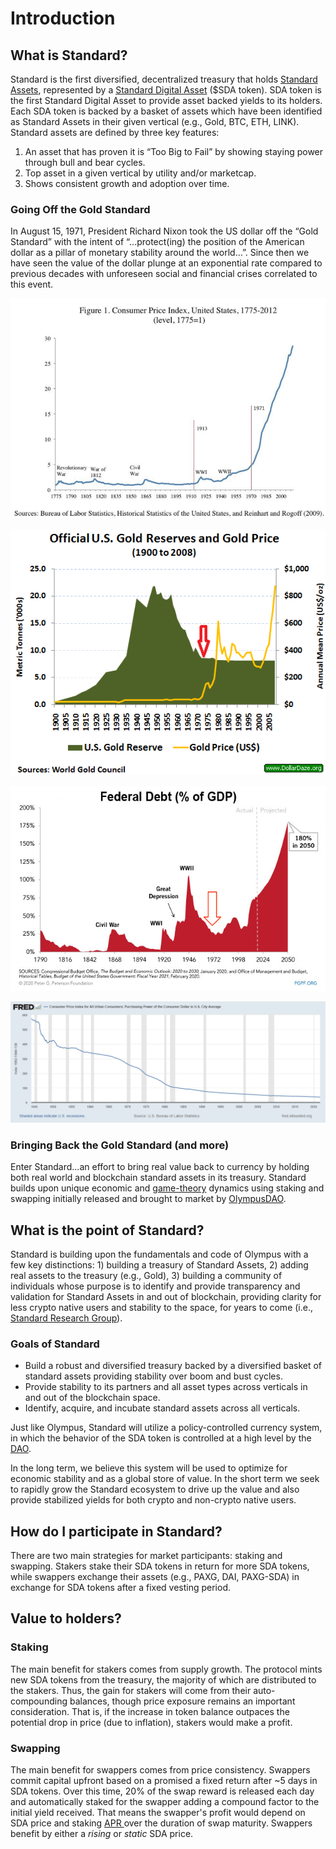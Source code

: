 # Introduction

## What is Standard?&#x20;

Standard is the first diversified, decentralized treasury that holds [Standard Assets](https://docs.standarddao.finance/protocol/definitions#standard-asset-sa), represented by a [Standard Digital Asset](https://docs.standarddao.finance/protocol/definitions#standard-digital-asset-sda) ($SDA token). SDA token is the first Standard Digital Asset to provide asset backed yields to its holders. Each SDA token is backed by a basket of assets which have been identified as Standard Assets in their given vertical (e.g., Gold, BTC, ETH, LINK). Standard assets are defined by three key features:

1. An asset that has proven it is “Too Big to Fail” by showing staying power through bull and bear cycles.
2. Top asset in a given vertical by utility and/or marketcap.
3. Shows consistent growth and adoption over time.

### Going Off the Gold Standard

In August 15, 1971, President Richard Nixon took the US dollar off the “Gold Standard” with the intent of “...protect(ing) the position of the American dollar as a pillar of monetary stability around the world…”. Since then we have seen the value of the dollar plunge at an exponential rate compared to previous decades with unforeseen social and financial crises correlated to this event.

![](.gitbook/assets/0)

![](.gitbook/assets/1)

![](.gitbook/assets/2)

![](.gitbook/assets/3)

### Bringing Back the Gold Standard (and more)

Enter Standard...an effort to bring real value back to currency by holding both real world and blockchain standard assets in its treasury. Standard builds upon unique economic and [game-theory](https://docs.standarddao.finance/protocol/4-4-and-history-of-3-3-and-1-1) dynamics using staking and swapping initially released and brought to market by [OlympusDAO](http://olympusdao.finance).&#x20;

## What is the point of Standard? <a href="#_ujzylohvndx7" id="_ujzylohvndx7"></a>

Standard is building upon the fundamentals and code of Olympus with a few key distinctions: 1) building a treasury of Standard Assets, 2) adding real assets to the treasury (e.g., Gold), 3) building a community of individuals whose purpose is to identify and provide transparency and validation for Standard Assets in and out of blockchain, providing clarity for less crypto native users and stability to the space, for years to come (i.e., [Standard Research Group](https://docs.standarddao.finance/partnerships-and-roadmap#standard-research-group)).

### Goals of Standard&#x20;

* Build a robust and diversified treasury backed by a diversified basket of standard assets providing stability over boom and bust cycles.
* Provide stability to its partners and all asset types across verticals in and out of the blockchain space.
* Identify, acquire, and incubate standard assets across all verticals.

Just like Olympus, Standard will utilize a policy-controlled currency system, in which the behavior of the SDA token is controlled at a high level by the [DAO](https://docs.standarddao.finance/protocol/definitions#dao).

In the long term, we believe this system will be used to optimize for economic stability and as a global store of value. In the short term we seek to rapidly grow the Standard ecosystem to drive up the value and also provide stabilized yields for both crypto and non-crypto native users.&#x20;

## How do I participate in Standard? <a href="#_rkdk3xtenib3" id="_rkdk3xtenib3"></a>

There are two main strategies for market participants: staking and swapping. Stakers stake their SDA tokens in return for more SDA tokens, while swappers exchange their assets (e.g., PAXG, DAI, PAXG-SDA) in exchange for SDA tokens after a fixed vesting period.

## Value to holders? <a href="#_sjcosn99puew" id="_sjcosn99puew"></a>

### Staking <a href="#_p8x8xetz01fc" id="_p8x8xetz01fc"></a>

The main benefit for stakers comes from supply growth. The protocol mints new SDA tokens from the treasury, the majority of which are distributed to the stakers. Thus, the gain for stakers will come from their auto-compounding balances, though price exposure remains an important consideration. That is, if the increase in token balance outpaces the potential drop in price (due to inflation), stakers would make a profit.

### Swapping <a href="#_88ynkywv1285" id="_88ynkywv1285"></a>

The main benefit for swappers comes from price consistency. Swappers commit capital upfront based on a promised a fixed return after \~5 days in SDA tokens. Over this time, 20% of the swap reward is released each day and automatically staked for the swapper adding a compound factor to the initial yield received. That means the swapper's profit would depend on SDA price and staking [APR ](https://docs.standarddao.finance/protocol/definitions#apr)over the duration of swap maturity. Swappers benefit by either a _rising_ or _static_ SDA price.

